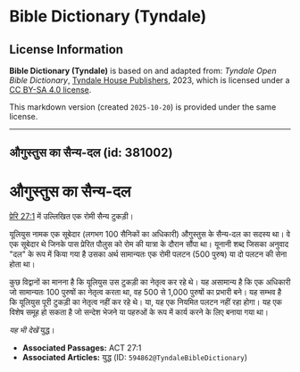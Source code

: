 # Bible Dictionary (Tyndale)

## License Information

**Bible Dictionary (Tyndale)** is based on and adapted from: _Tyndale Open Bible Dictionary_, [Tyndale House Publishers](https://tyndaleopenresources.com/), 2023, which is licensed under a [CC BY-SA 4.0 license](https://creativecommons.org/licenses/by-sa/4.0/legalcode.en).

This markdown version (created `2025-10-20`) is provided under the same license.



--------------------------------

## औगुस्तुस का सैन्य-दल (id: 381002)

औगुस्तुस का सैन्य\-दल
=====================

[प्रेरि 27:1](https://ref.ly/Acts27:1) में उल्लिखित एक रोमी सैन्य टुकड़ी।

यूलियुस नामक एक सूबेदार (लगभग 100 सैनिकों का अधिकारी) औगुस्तुस के सैन्य\-दल का सदस्य था। वे एक सूबेदार थे जिनके पास प्रेरित पौलुस को रोम की यात्रा के दौरान सौंपा था। यूनानी शब्द जिसका अनुवाद "दल" के रूप में किया गया है उसका अर्थ सामान्यतः एक रोमी पलटन (500 पुरुष) या दो पलटन की सेना होता था।

कुछ विद्वानों का मानना है कि यूलियुस उस टुकड़ी का नेतृत्व कर रहे थे। यह असामान्य है कि एक अधिकारी जो सामान्यतः 100 पुरुषों का नेतृत्व करता था, वह 500 से 1,000 पुरुषों का प्रभारी बने। यह सम्भव है कि यूलियुस पूरी टुकड़ी का नेतृत्व नहीं कर रहे थे। या, यह एक नियमित पलटन नहीं रहा होगा। यह एक विशेष समूह हो सकता है जो सन्देश भेजने या पहरुओं के रूप में कार्य करने के लिए बनाया गया था।

*यह भी देखें* युद्ध।

* **Associated Passages:** ACT 27:1
* **Associated Articles:** युद्ध (ID: `594862@TyndaleBibleDictionary`)


